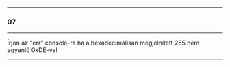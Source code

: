 
---

### 07

---

Írjon az "err" console-ra ha a hexadecimálisan megjelnített 255 nem egyenlő 0xDE-vel

---
